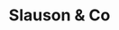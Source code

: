 ---
layout: firm_page
title: "Slauson & Co"
id: "slauson.co"
permalink: "/slausoncoslauson.co/"
website: "https://www.slauson.co"
offices: "Los Angeles (United States)"
investment_stages: "Pre-seed, Seed"
portfolio_companies: "Prado, Finli, EngineEars, Pressed Roots, The Folklore Group, Group Shop, Ease, Penelope.co, Fêtefully, Chipper, Lex, BoxedUp, STEMuli, With Crate, Fctry Lab, Bags, Misha’s, El Camino, Sienna Naturals, A-Frame Brands, Gigs, Loma, Tourus, Charger Help, Bundle, Cohart, SimpleCar"
portfolio_link: "https://slauson.co/home/#portfolio"
investment_markets: "SMB SaaS, Consumer Tech"
founded_year: "2020"
description: "Slauson & Co. is an early stage venture capital firm rooted in economic inclusion. They invest intentionally in SMB Tech, tools that support the next generation of small businesses owners, and culturally relevant consumer products and services, scalable products and services for customers and communities that have historically been underserved or overlooked."
linkedin: "https://www.linkedin.com/company/slausonandco/"
twitter: ""
instagram: "https://www.instagram.com/slausonandco/"
team_page: "https://slauson.co/home/#our-team"
investor_type: "Venture Capital"
crunchbase: "https://www.crunchbase.com/organization/slauson-co"
pitchbook: "https://pitchbook.com/profiles/investor/454668-13"

# SEO Optimization
meta_title: "Slauson & Co - VC Firm - projectstartups.com"
meta_description: "Slauson & Co, Slauson & Co. is an early stage venture capital firm rooted in economic inclusion. They invest intentionally in SMB Tech, tools that support the next ..."
meta_keywords: "Slauson & Co, SMB SaaS, Consumer Tech, VC firm, venture capital, startup investor, projectstartups.com"
canonical_url: "https://vc.projectstartups.com/slausoncoslauson.co/"
---